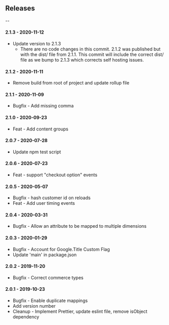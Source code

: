 ## Releases

--

#### 2.1.3 - 2020-11-12

-   Update version to 2.1.3
      - There are no code changes in this commit. 2.1.2 was published but with the dist/ file from 2.1.1. This commit will include the correct dist/ file as we bump to 2.1.3 which corrects self hosting issues.

#### 2.1.2 - 2020-11-11

-   Remove build from root of project and update rollup file

#### 2.1.1 - 2020-11-09

-   Bugfix - Add missing comma

#### 2.1.0 - 2020-09-23

-   Feat - Add content groups

#### 2.0.7 - 2020-07-28

-   Update npm test script

#### 2.0.6 - 2020-07-23

-   Feat - support "checkout option" events

#### 2.0.5 - 2020-05-07

-   Bugfix - hash customer id on reloads
-   Feat - Add user timing events

#### 2.0.4 - 2020-03-31

-   Bugfix - Allow an attribute to be mapped to multiple dimensions

#### 2.0.3 - 2020-01-29

-   Bugfix - Account for Google.Title Custom Flag
-   Update 'main' in package.json

#### 2.0.2 - 2019-11-20

-   Bugfix - Correct commerce types

#### 2.0.1 - 2019-10-23

-   Bugfix - Enable duplicate mappings
-   Add version number
-   Cleanup - Implement Prettier, update eslint file, remove isObject dependency
